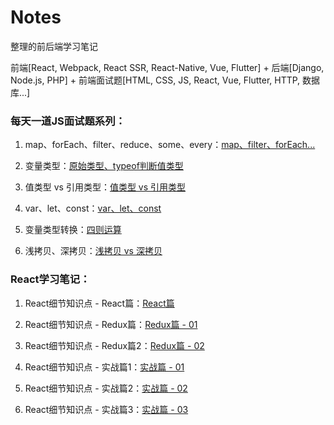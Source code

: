 # Notes

整理的前后端学习笔记

前端[React, Webpack, React SSR, React-Native, Vue, Flutter] + 后端[Django, Node.js, PHP] + 前端面试题[HTML, CSS, JS, React, Vue, Flutter, HTTP, 数据库...]


### 每天一道JS面试题系列：
1. map、forEach、filter、reduce、some、every：[map、filter、forEach...](https://github.com/ChenxiiCheng/Notes/blob/master/每天一道JS面试题/JS-map-filter.md)

2. 变量类型：[原始类型、typeof判断值类型](https://github.com/ChenxiiCheng/Notes/blob/master/%E6%AF%8F%E5%A4%A9%E4%B8%80%E9%81%93JS%E9%9D%A2%E8%AF%95%E9%A2%98/JS%20-%20%E5%8F%98%E9%87%8F%E7%B1%BB%E5%9E%8B.md) 

3. 值类型 vs 引用类型：[值类型 vs 引用类型](https://github.com/ChenxiiCheng/Notes/blob/master/%E6%AF%8F%E5%A4%A9%E4%B8%80%E9%81%93JS%E9%9D%A2%E8%AF%95%E9%A2%98/JS%20-%20%E5%80%BC%E7%B1%BB%E5%9E%8B%20vs%20%E5%BC%95%E7%94%A8%E7%B1%BB%E5%9E%8B.md)

4. var、let、const：[var、let、const](https://github.com/ChenxiiCheng/Notes/blob/master/%E6%AF%8F%E5%A4%A9%E4%B8%80%E9%81%93JS%E9%9D%A2%E8%AF%95%E9%A2%98/JS%20-%20var%E3%80%81let%E3%80%81const%20%E5%8C%BA%E5%88%AB.md)

5. 变量类型转换：[四则运算](https://github.com/ChenxiiCheng/Notes/blob/master/%E6%AF%8F%E5%A4%A9%E4%B8%80%E9%81%93JS%E9%9D%A2%E8%AF%95%E9%A2%98/JS%20-%20%E5%8F%98%E9%87%8F%E7%B1%BB%E5%9E%8B%E8%BD%AC%E6%8D%A2.md)

6. 浅拷贝、深拷贝：[浅拷贝 vs 深拷贝](https://github.com/ChenxiiCheng/Notes/blob/master/%E6%AF%8F%E5%A4%A9%E4%B8%80%E9%81%93JS%E9%9D%A2%E8%AF%95%E9%A2%98/JS%20-%20%E6%B5%85%E6%8B%B7%E8%B4%9D%E3%80%81%E6%B7%B1%E6%8B%B7%E8%B4%9D.md)


### React学习笔记：
1. React细节知识点 - React篇：[React篇](https://github.com/ChenxiiCheng/Notes/blob/master/React-Notes/React%E7%BB%86%E8%8A%82%E7%9F%A5%E8%AF%86%E7%82%B9%20-%20React%E7%AF%87.pdf) 

2. React细节知识点 - Redux篇：[Redux篇 - 01](https://github.com/ChenxiiCheng/Notes/blob/master/React-Notes/React%E7%BB%86%E8%8A%82%E7%9F%A5%E8%AF%86%E7%82%B9%20-%20Redux%E7%AF%87.pdf) 

3. React细节知识点 - Redux篇2：[Redux篇 - 02](https://github.com/ChenxiiCheng/Notes/blob/master/React-Notes/React%E7%BB%86%E8%8A%82%E7%9F%A5%E8%AF%86%E7%82%B9%20-%20Redux%20%E7%AF%872.pdf) 

4. React细节知识点 - 实战篇1：[实战篇 - 01](https://github.com/ChenxiiCheng/Notes/blob/master/React-Notes/React%E7%BB%86%E8%8A%82%E7%9F%A5%E8%AF%86%E7%82%B9%20-%20%E5%AE%9E%E6%88%981.pdf) 

5. React细节知识点 - 实战篇2：[实战篇 - 02](https://github.com/ChenxiiCheng/Notes/blob/master/React-Notes/React%E7%BB%86%E8%8A%82%E7%9F%A5%E8%AF%86%E7%82%B9%20-%20%E5%AE%9E%E6%88%982.pdf) 

6. React细节知识点 - 实战篇3：[实战篇 - 03](https://github.com/ChenxiiCheng/Notes/blob/master/React-Notes/React%E7%BB%86%E8%8A%82%E7%9F%A5%E8%AF%86%E7%82%B9%20-%20%E5%AE%9E%E6%88%983.pdf) 
